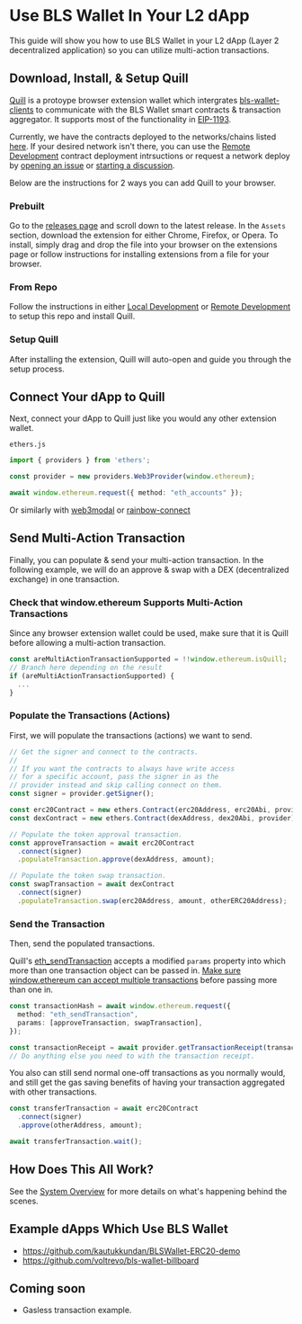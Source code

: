 # Use BLS Wallet In Your L2 dApp

This guide will show you how to use BLS Wallet in your L2 dApp (Layer 2 decentralized application) so you can utilize multi-action transactions.

## Download, Install, & Setup Quill

[Quill](../extension/) is a protoype browser extension wallet which intergrates [bls-wallet-clients](../contracts/clients/) to communicate with the BLS Wallet smart contracts & transaction aggregator. It supports most of the functionality in [EIP-1193](https://eips.ethereum.org/EIPS/eip-1193).

Currently, we have the contracts deployed to the networks/chains listed [here](https://github.com/web3well/bls-wallet/tree/main/contracts/networks). If your desired network isn't there, you can use the [Remote Development](./remote_development.md) contract deployment intrsuctions or request a network deploy by [opening an issue](https://github.com/web3well/bls-wallet/issues/new) or [starting a discussion](https://github.com/web3well/bls-wallet/discussions/new).

Below are the instructions for 2 ways you can add Quill to your browser.

### Prebuilt

Go to the [releases page](https://github.com/web3well/bls-wallet/releases) and scroll down to the latest release. In the `Assets` section, download the extension for either Chrome, Firefox, or Opera. To install, simply drag and drop the file into your browser on the extensions page or follow instructions for installing extensions from a file for your browser.

### From Repo

Follow the instructions in either [Local Development](./local_development.md) or [Remote Development](./remote_development.md) to setup this repo and install Quill.

### Setup Quill

After installing the extension, Quill will auto-open and guide you through the setup process.

## Connect Your dApp to Quill

Next, connect your dApp to Quill just like you would any other extension wallet.

`ethers.js`
```typescript
import { providers } from 'ethers';

const provider = new providers.Web3Provider(window.ethereum);

await window.ethereum.request({ method: "eth_accounts" });
```

Or similarly with [web3modal](https://github.com/WalletConnect/web3modal#usage) or [rainbow-connect](https://rainbowkit.vercel.app/docs/installation#configure)

## Send Multi-Action Transaction

Finally, you can populate & send your multi-action transaction. In the following example, we will do an approve & swap with a DEX (decentralized exchange) in one transaction.

### Check that window.ethereum Supports Multi-Action Transactions

Since any browser extension wallet could be used, make sure that it is Quill before allowing a multi-action transaction.

```typescript
const areMultiActionTransactionSupported = !!window.ethereum.isQuill;
// Branch here depending on the result
if (areMultiActionTransactionSupported) {
  ...
}
```

### Populate the Transactions (Actions)

First, we will populate the transactions (actions) we want to send.

```typescript
// Get the signer and connect to the contracts.
//
// If you want the contracts to always have write access
// for a specific account, pass the signer in as the
// provider instead and skip calling connect on them.
const signer = provider.getSigner();

const erc20Contract = new ethers.Contract(erc20Address, erc20Abi, provider);
const dexContract = new ethers.Contract(dexAddress, dex20Abi, provider);

// Populate the token approval transaction.
const approveTransaction = await erc20Contract
  .connect(signer)
  .populateTransaction.approve(dexAddress, amount);

// Populate the token swap transaction.
const swapTransaction = await dexContract
  .connect(signer)
  .populateTransaction.swap(erc20Address, amount, otherERC20Address);
```

### Send the Transaction

Then, send the populated transactions.

Quill's [eth_sendTransaction](https://ethereum.org/en/developers/docs/apis/json-rpc/#eth_sendtransaction) accepts a modified `params` property into which more than one transaction object can be passed in. [Make sure window.ethereum can accept multiple transactions](#check-that-windowethereum-supports-multi-action-transactions) before passing more than one in.

```typescript
const transactionHash = await window.ethereum.request({
  method: "eth_sendTransaction",
  params: [approveTransaction, swapTransaction],
});

const transactionReceipt = await provider.getTransactionReceipt(transactionHash);
// Do anything else you need to with the transaction receipt.
```

You also can still send normal one-off transactions as you normally would, and still get the gas saving benefits of having your transaction aggregated with other transactions.

```typescript
const transferTransaction = await erc20Contract
  .connect(signer)
  .approve(otherAddress, amount);

await transferTransaction.wait();
```

## How Does This All Work?

See the [System Overview](./system_overview.md) for more details on what's happening behind the scenes.

## Example dApps Which Use BLS Wallet

- https://github.com/kautukkundan/BLSWallet-ERC20-demo 
- https://github.com/voltrevo/bls-wallet-billboard

## Coming soon

- Gasless transaction example.
